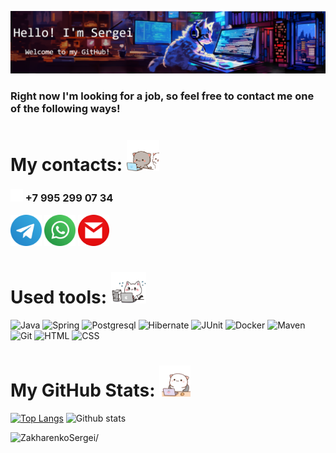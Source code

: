 ![Header](./images/header_wh.png)

<h3>Right now I'm looking for a job, so feel free to contact me one of the following ways!</h3>


# My contacts: <img src="./images/Contacts.gif" height="50" loading="lazy"/>
<h3><img src="./icons/phone_icon-icons.com_48251_wh.png" alt="Telegram" height="20"> +7 995 299 07 34</br></h3>
<a href="https://t.me/Niaktes"><img src="./icons/telegram_logo_icon_186899.png" alt="Telegram" height="50"></a>
<a href="https://wa.me/89265900734"><img src="./icons/whatsapp_logo_icon_186881.png" alt="Whatsapp" height="50"></a>
<a href="mailto:Sergei.Rabota@gmail.com"><img src="./icons/gmail_14189.png" alt="Mail" height="50"></a>


# Used tools: <img src="./images/Skills.gif" height="50" loading="lazy"/>
<p float="left">
<img alt="Java" src="https://custom-icon-badges.herokuapp.com/badge/Java-007396?logo=java&logoColor=white" height="25"> 
<img alt="Spring" src="https://img.shields.io/badge/Spring-6DB33F?logo=spring&logoColor=white" height="25">
<img alt="Postgresql" src="https://img.shields.io/badge/PostgreSQL-4169E1?logo=postgresql&logoColor=white" height="25">
<img alt="Hibernate" src="https://img.shields.io/badge/Hibernate-59666C?logo=hibernate&logoColor=white" height="25">
<img alt="JUnit" src="https://custom-icon-badges.herokuapp.com/badge/JUnit-25A162?logo=check-circle&logoColor=white" height="25">
<img alt="Docker" src="https://img.shields.io/badge/Docker-007396?logo=docker&logoColor=white" height="25">
<img alt="Maven" src="https://img.shields.io/badge/Maven-C71A36?logo=Apache Maven&logoColor=white" height="25">
<img alt="Git" src="https://img.shields.io/badge/GIT-F05033?logo=git&logoColor=white" height="25">
<img alt="HTML" src="https://img.shields.io/badge/HTML-E34F26?logo=html5&logoColor=white" height="25">
<img alt="CSS" src="https://img.shields.io/badge/CSS-1572B6?logo=css3&logoColor=white" height="25">
</p>


# My GitHub Stats: <img src="./images/Stats.gif" height="50" loading="lazy"/>
<p float="left">
  
[![Top Langs](https://github-readme-stats.vercel.app/api/top-langs/?username=Niaktes&theme=tokyonight&hide=Shell&hide_title=true)](https://github.com/Niaktes/github-readme-stats)
![Github stats](https://github-readme-stats.vercel.app/api?username=Niaktes&show_icons=true&theme=tokyonight&hide=prs&hide_title=true&line_height=24)
</p>
<p align = left><img src=https://komarev.com/ghpvc/?username=Niaktes alt=ZakharenkoSergei/></p>

<!--
Here are some ideas to get you started:

- 🔭 I’m currently working on ...
- 🌱 I’m currently learning ...
- 👯 I’m looking to collaborate on ...
- 🤔 I’m looking for help with ...
- 💬 Ask me about ...
- 📫 How to reach me: ...
- 😄 Pronouns: ...
- ⚡ Fun fact: ...
-->
